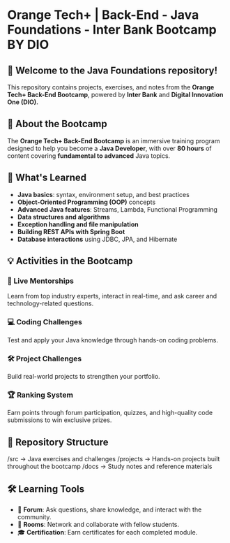 # Orange Tech+ | Back-End - Java Foundations - Inter Bank Bootcamp BY DIO

## 📢 Welcome to the Java Foundations repository!  
This repository contains projects, exercises, and notes from the **Orange Tech+ Back-End Bootcamp**, powered by **Inter Bank** and **Digital Innovation One (DIO).**  

## 📌 About the Bootcamp  
The **Orange Tech+ Back-End Bootcamp** is an immersive training program designed to help you become a **Java Developer**, with over **80 hours** of content covering **fundamental to advanced** Java topics.  

## 🚀 What's Learned  
- **Java basics**: syntax, environment setup, and best practices  
- **Object-Oriented Programming (OOP)** concepts  
- **Advanced Java features**: Streams, Lambda, Functional Programming  
- **Data structures and algorithms**  
- **Exception handling and file manipulation**  
- **Building REST APIs with Spring Boot**  
- **Database interactions** using JDBC, JPA, and Hibernate  

## 💡 Activities in the Bootcamp  
### 🔴 Live Mentorships  
Learn from top industry experts, interact in real-time, and ask career and technology-related questions.  

### 💻 Coding Challenges  
Test and apply your Java knowledge through hands-on coding problems.  

### 🛠 Project Challenges  
Build real-world projects to strengthen your portfolio.  

### 🏆 Ranking System  
Earn points through forum participation, quizzes, and high-quality code submissions to win exclusive prizes.  

## 📂 Repository Structure  
/src → Java exercises and challenges
/projects → Hands-on projects built throughout the bootcamp
/docs → Study notes and reference materials


## 🛠 Learning Tools  
- 📢 **Forum**: Ask questions, share knowledge, and interact with the community.  
- 💬 **Rooms**: Network and collaborate with fellow students.  
- 🎓 **Certification**: Earn certificates for each completed module.  
